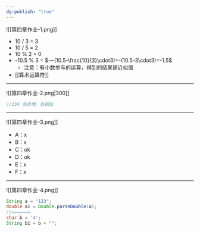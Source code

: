 ```yaml
---
dg-publish: "true"
---
```

![[第四章作业-1.png]]
- 10 / 3 = 3
- 10 / 5 = 2
- 10 % 2 = 0
- -10.5 % 3 = $-~(10.5-\frac{10}{3}\cdot3)=-(10.5-3\cdot3)=-1.5$
	- 注意：有小数参与的运算，得到的结果是近似值
- [[算术运算符]] 
---

![[第四章作业-2.png|300]]
```java
//134 先自增，后相加
```
---
![[第四章作业-3.png]]
- A：x
- B：x
- C：ok
- D：ok
- E：x
- F：x
- ---
![[第四章作业-4.png]]
```java
String a = "123";
double a1 = Double.parseDouble(a);
//=======
char b = '4';
String b1 = b + "";
```